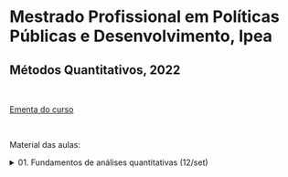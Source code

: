 # Mestrado Profissional em Políticas Públicas e Desenvolvimento, Ipea

## Métodos Quantitativos, 2022

<br> 

[Ementa do curso](ementa.pdf)

<br>

Material das aulas: 

<details><summary>01. Fundamentos de análises quantitativas (12/set) </summary>

---
 
Slides

Leitura obrigatória:

&nbsp;&nbsp;&nbsp;&nbsp;&nbsp; [Babbie 2021, caps. 1 e 4] [pdf]

Leituras optativas

&nbsp;&nbsp;&nbsp;&nbsp;&nbsp; Kellstedt e Whitten 2018, p. 1-42

&nbsp;&nbsp;&nbsp;&nbsp;&nbsp; King, Keohane e Verba 1994, cap. 1
 
---
  
</details>
